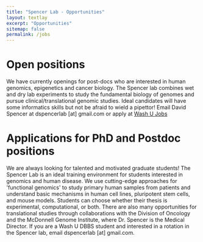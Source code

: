 ```yaml
---
title: "Spencer Lab - Opportunities"
layout: textlay
excerpt: "Opportunities"
sitemap: false
permalink: /jobs
---
```


# Open positions

We have currently openings for post-docs who are interested in human genomics, epigenetics and cancer biology. The Spencer lab combines wet and dry lab experiments to study the fundamental biology of genomes and pursue clinical/translational genomic studies. Ideal candidates will have some informatics skills but not be afraid to wield a pipettor! Email David Spencer at dspencerlab [at] gmail.com or apply at [Wash U Jobs](https://jobs.wustl.edu/)

# Applications for PhD and Postdoc positions

We are always looking for talented and motivated graduate students! The Spencer Lab is an ideal training environment for students interested in genomics and human disease. We use cutting-edge approaches for 'functional genomics' to study primary human samples from patients and understand basic mechanisms in human cell lines, pluripotent stem cells, and mouse models. Students can choose whether their thesis is experimental, computational, or both. There are also many opportunities for translational studies through collaborations with the Division of Oncology and the McDonnell Genome Institute, where Dr. Spencer is the Medical Director. If you are a Wash U DBBS student and interested in a rotation in the Spencer lab, email dspencerlab [at] gmail.com.
